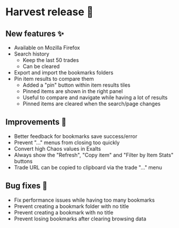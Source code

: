 # Harvest release 🌾

## New features ✨

- Available on Mozilla Firefox
- Search history
    - Keep the last 50 trades
    - Can be cleared
- Export and import the bookmarks folders
- Pin item results to compare them
    - Added a "pin" button within item results tiles
    - Pinned items are shown in the right panel
    - Useful to compare and navigate while having a lot of results
    - Pinned items are cleared when the search/page changes

## Improvements 💅

- Better feedback for bookmarks save success/error
- Prevent "..." menus from closing too quickly
- Convert high Chaos values in Exalts
- Always show the "Refresh", "Copy item" and "Filter by Item Stats" buttons
- Trade URL can be copied to clipboard via the trade "..." menu

## Bug fixes 🐛

- Fix performance issues while having too many bookmarks
- Prevent creating a bookmark folder with no title
- Prevent creating a bookmark with no title
- Prevent losing bookmarks after clearing browsing data
